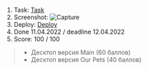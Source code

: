 1. Task: [Task](https://github.com/rolling-scopes-school/tasks/tree/master/stage1/stream1/shelter#%D0%BD%D0%B5%D0%B4%D0%B5%D0%BB%D1%8F-1)
2. Screenshot:
![Capture](https://user-images.githubusercontent.com/70628469/163025733-d13d2f9f-fa09-4239-8e42-aa3c66f479c8.PNG)
3. Deploy: [Deploy](https://freshman10.github.io/shelter/shelter/pages/main/)
4. Done 11.04.2022 / deadline 12.04.2022
5. Score: 100 / 100
> - Десктоп версия Main (60 баллов)
> - Десктоп версия Our Pets (40 баллов)
